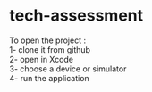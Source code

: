 # tech-assessment
To open the project :\
1- clone it from github\
2- open in Xcode\
3- choose a device or simulator\
4- run the application

